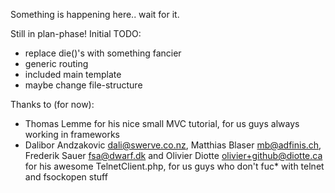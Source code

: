 Something is happening here.. wait for it.

Still in plan-phase!
Initial TODO:
- replace die()'s with something fancier
- generic routing
- included main template
- maybe change file-structure

Thanks to (for now):
- Thomas Lemme for his nice small MVC tutorial, for us guys always working in frameworks
- Dalibor Andzakovic <dali@swerve.co.nz>, Matthias Blaser <mb@adfinis.ch>, Frederik Sauer <fsa@dwarf.dk> and Olivier Diotte <olivier+github@diotte.ca> for his awesome TelnetClient.php, for us guys who don't fuc* with telnet and fsockopen stuff

